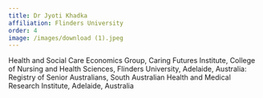 ```yaml
---
title: Dr Jyoti Khadka
affiliation: Flinders University
order: 4
image: /images/download (1).jpeg
---
```


Health and Social Care Economics Group, Caring Futures Institute, College of Nursing and Health Sciences, Flinders University, Adelaide, Australia: Registry of Senior Australians, South Australian Health and Medical Research Institute, Adelaide, Australia
